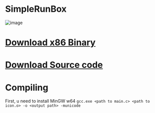 # SimpleRunBox

![image](https://user-images.githubusercontent.com/89962566/194806229-990952f6-71b9-4a9a-9355-74c435aaeaaf.png)

# [Download x86 Binary](https://github.com/Svyatik-Bak/SimpleRunBox/releases/download/1.1/SRunBox.exe)
# [Download Source code](https://github.com/Svyatik-Bak/SimpleRunBox/archive/refs/tags/1.1.zip)

# Compiling
First, u need to install MinGW w64
```gcc.exe <path to main.c> <path to icon.o> -o <output path> -municode```
